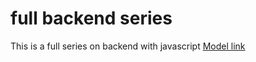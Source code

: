 # full backend series

This is a full series on backend with javascript
[Model link](https://app.eraser.io/workspace/qJZORyOG4QzdY8M2c4HW)
